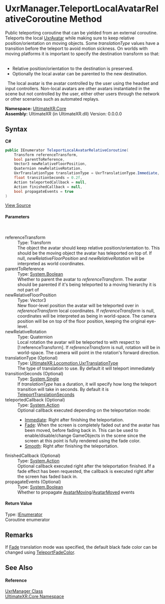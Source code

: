 # UxrManager.TeleportLocalAvatarRelativeCoroutine Method 
 

Public teleporting coroutine that can be yielded from an external coroutine. Teleports the local <a href="T_UltimateXR_Avatar_UxrAvatar">UxrAvatar</a> while making sure to keep relative position/orientation on moving objects. Some *translationType* values have a transition before the teleport to avoid motion sickness. On worlds with moving platforms it is important to specify the destination transform so that:
&nbsp;<ul><li>Relative position/orientation to the destination is preserved.</li><li>Optionally the local avatar can be parented to the new destination.</li></ul>&nbsp;
The local avatar is the avatar controlled by the user using the headset and input controllers. Non-local avatars are other avatars instantiated in the scene but not controlled by the user, either other users through the network or other scenarios such as automated replays.

**Namespace:**&nbsp;<a href="N_UltimateXR_Core">UltimateXR.Core</a><br />**Assembly:**&nbsp;UltimateXR (in UltimateXR.dll) Version: 0.0.0.0

## Syntax

**C#**<br />
``` C#
public IEnumerator TeleportLocalAvatarRelativeCoroutine(
	Transform referenceTransform,
	bool parentToReference,
	Vector3 newRelativeFloorPosition,
	Quaternion newRelativeRotation,
	UxrTranslationType translationType = UxrTranslationType.Immediate,
	float transitionSeconds = 0.2f,
	Action teleportedCallback = null,
	Action finishedCallback = null,
	bool propagateEvents = true
)
```

<a href="UltimateXR/Scripts/Core/UxrManager.cs" rel="noopener noreferrer" title="View the source code">View Source</a><br />

#### Parameters
&nbsp;<dl><dt>referenceTransform</dt><dd>Type: Transform<br />The object the avatar should keep relative position/orientation to. This should be the moving object the avatar has teleported on top of. If null, *newRelativeFloorPosition* and *newRelativeRotation* will be interpreted as world coordinates.</dd><dt>parentToReference</dt><dd>Type: <a href="https://docs.microsoft.com/dotnet/api/system.boolean" target="_blank" rel="noopener noreferrer">System.Boolean</a><br />Whether to parent the avatar to *referenceTransform*. The avatar should be parented if it's being teleported to a moving hierarchy it is not part of</dd><dt>newRelativeFloorPosition</dt><dd>Type: Vector3<br />New floor-level position the avatar will be teleported over in *referenceTransform* local coordinates. If *referenceTransform* is null, coordinates will be interpreted as being in world-space. The camera position will be on top of the floor position, keeping the original eye-level.</dd><dt>newRelativeRotation</dt><dd>Type: Quaternion<br />Local rotation the avatar will be teleported to with respect to [!:referenceTransform]. If *referenceTransform* is null, rotation will be in world-space. The camera will point in the rotation's forward direction.</dd><dt>translationType (Optional)</dt><dd>Type: <a href="T_UltimateXR_Locomotion_UxrTranslationType">UltimateXR.Locomotion.UxrTranslationType</a><br />The type of translation to use. By default it will teleport immediately</dd><dt>transitionSeconds (Optional)</dt><dd>Type: <a href="https://docs.microsoft.com/dotnet/api/system.single" target="_blank" rel="noopener noreferrer">System.Single</a><br />If *translationType* has a duration, it will specify how long the teleport transition will take in seconds. By default it is <a href="F_UltimateXR_Core_UxrConstants_TeleportTranslationSeconds">TeleportTranslationSeconds</a></dd><dt>teleportedCallback (Optional)</dt><dd>Type: <a href="https://docs.microsoft.com/dotnet/api/system.action" target="_blank" rel="noopener noreferrer">System.Action</a><br />Optional callback executed depending on the teleportation mode:
&nbsp;<ul><li><a href="T_UltimateXR_Locomotion_UxrTranslationType">Immediate</a>: Right after finishing the teleportation.</li><li><a href="T_UltimateXR_Locomotion_UxrTranslationType">Fade</a>: When the screen is completely faded out and the avatar has been moved, before fading back in. This can be used to enable/disable/change GameObjects in the scene since the screen at this point is fully rendered using the fade color.</li><li><a href="T_UltimateXR_Locomotion_UxrTranslationType">Smooth</a>: Right after finishing the teleportation.</li></ul></dd><dt>finishedCallback (Optional)</dt><dd>Type: <a href="https://docs.microsoft.com/dotnet/api/system.action" target="_blank" rel="noopener noreferrer">System.Action</a><br />Optional callback executed right after the teleportation finished. If a fade effect has been requested, the callback is executed right after the screen has faded back in.</dd><dt>propagateEvents (Optional)</dt><dd>Type: <a href="https://docs.microsoft.com/dotnet/api/system.boolean" target="_blank" rel="noopener noreferrer">System.Boolean</a><br />Whether to propagate <a href="E_UltimateXR_Core_UxrManager_AvatarMoving">AvatarMoving</a>/<a href="E_UltimateXR_Core_UxrManager_AvatarMoved">AvatarMoved</a> events</dd></dl>

#### Return Value
Type: <a href="https://docs.microsoft.com/dotnet/api/system.collections.ienumerator" target="_blank" rel="noopener noreferrer">IEnumerator</a><br />Coroutine enumerator

## Remarks
If <a href="T_UltimateXR_Locomotion_UxrTranslationType">Fade</a> translation mode was specified, the default black fade color can be changed using <a href="P_UltimateXR_Core_UxrManager_TeleportFadeColor">TeleportFadeColor</a>.

## See Also


#### Reference
<a href="T_UltimateXR_Core_UxrManager">UxrManager Class</a><br /><a href="N_UltimateXR_Core">UltimateXR.Core Namespace</a><br />